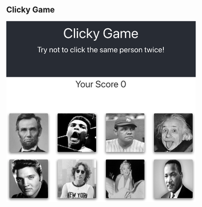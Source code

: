 ## Clicky Game


![alt text][logo]

[logo]: https://github.com/mattkrebs1974/ClickyGame/blob/master/clickygame%20copy.png
